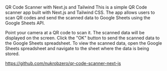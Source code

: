 QR Code Scanner with Next.js and Tailwind
This is a simple QR Code scanner app built with Next.js and Tailwind CSS. The app allows users to scan QR codes and send the scanned data to Google Sheets using the Google Sheets API.

Point your camera at a QR code to scan it.
The scanned data will be displayed on the screen.
Click the "OK" button to send the scanned data to the Google Sheets spreadsheet.
To view the scanned data, open the Google Sheets spreadsheet and navigate to the sheet where the data is being stored.

https://github.com/nukrobzero/qr-code-scanner-next-js
